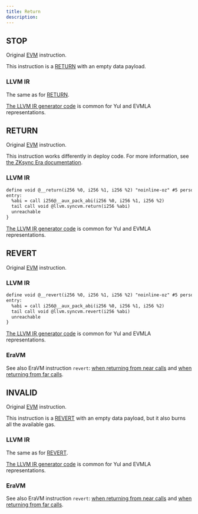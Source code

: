 ```yaml
---
title: Return
description:
---
```


## STOP

Original [EVM](https://www.evm.codes/#00?fork=shanghai) instruction.

This instruction is a [RETURN](#return) with an empty data payload.

### LLVM IR

The same as for [RETURN](#return).

[The LLVM IR generator code](https://github.com/matter-labs/era-compiler-llvm-context/blob/main/src/eravm/evm/return.rs#L103)
is common for Yul and EVMLA representations.

## RETURN

Original [EVM](https://www.evm.codes/#f3?fork=shanghai) instruction.

This instruction works differently in deploy code. For more information, see [the ZKsync Era documentation](https://era.zksync.io/docs/reference/architecture/differences-with-ethereum.html#return).

### LLVM IR

```txt
define void @__return(i256 %0, i256 %1, i256 %2) "noinline-oz" #5 personality i32()* @__personality {
entry:
  %abi = call i256@__aux_pack_abi(i256 %0, i256 %1, i256 %2)
  tail call void @llvm.syncvm.return(i256 %abi)
  unreachable
}
```

[The LLVM IR generator code](https://github.com/matter-labs/era-compiler-llvm-context/blob/main/src/eravm/evm/return.rs#L16)
is common for Yul and EVMLA representations.

## REVERT

Original [EVM](https://www.evm.codes/#fd?fork=shanghai) instruction.

### LLVM IR

```txt
define void @__revert(i256 %0, i256 %1, i256 %2) "noinline-oz" #5 personality i32()* @__personality {
entry:
  %abi = call i256@__aux_pack_abi(i256 %0, i256 %1, i256 %2)
  tail call void @llvm.syncvm.revert(i256 %abi)
  unreachable
}
```

[The LLVM IR generator code](https://github.com/matter-labs/era-compiler-llvm-context/blob/main/src/eravm/evm/return.rs#L86)
is common for Yul and EVMLA representations.

### EraVM

See also EraVM instruction `revert`: [when returning from near calls](https://matter-labs.github.io/eravm-spec/spec.html#NearRevertDefinition)
and [when returning from far calls](https://matter-labs.github.io/eravm-spec/spec.html#FarRevertDefinition).

## INVALID

Original [EVM](https://www.evm.codes/#fe?fork=shanghai) instruction.

This instruction is a [REVERT](#revert) with an empty data payload, but it also burns all the available gas.

### LLVM IR

The same as for [REVERT](#revert).

[The LLVM IR generator code](https://github.com/matter-labs/era-compiler-llvm-context/blob/main/src/eravm/evm/return.rs#L115)
is common for Yul and EVMLA representations.

### EraVM

See also EraVM instruction `revert`: [when returning from near calls](https://matter-labs.github.io/eravm-spec/spec.html#NearRevertDefinition)
and [when returning from far calls](https://matter-labs.github.io/eravm-spec/spec.html#FarRevertDefinition).
